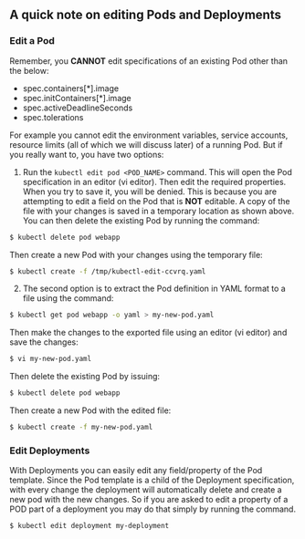 ## A quick note on editing Pods and Deployments

### Edit a Pod

Remember, you **CANNOT** edit specifications of an existing Pod other than the below:

- spec.containers[*].image
- spec.initContainers[*].image
- spec.activeDeadlineSeconds
- spec.tolerations

For example you cannot edit the environment variables, service accounts, resource limits (all of which we will discuss later) of a running Pod.
But if you really want to, you have two options:

1. Run the `kubectl edit pod <POD_NAME>` command. This will open the Pod specification in an editor (vi editor). Then edit the required properties.
When you try to save it, you will be denied. This is because you are attempting to edit a field on the Pod that is **NOT** editable.
A copy of the file with your changes is saved in a temporary location as shown above.
You can then delete the existing Pod by running the command:

```bash
$ kubectl delete pod webapp
```

Then create a new Pod with your changes using the temporary file:

```bash
$ kubectl create -f /tmp/kubectl-edit-ccvrq.yaml
```

2. The second option is to extract the Pod definition in YAML format to a file using the command:

```bash
$ kubectl get pod webapp -o yaml > my-new-pod.yaml
```

Then make the changes to the exported file using an editor (vi editor) and save the changes:

```bash
$ vi my-new-pod.yaml
```

Then delete the existing Pod by issuing:

```bash
$ kubectl delete pod webapp
```

Then create a new Pod with the edited file:

```bash
$ kubectl create -f my-new-pod.yaml
```

### Edit Deployments

With Deployments you can easily edit any field/property of the Pod template. Since the Pod template is a child of the Deployment specification,  with every change the deployment will automatically delete and create a new pod with the new changes.
So if you are asked to edit a property of a POD part of a deployment you may do that simply by running the command.

```bash
$ kubectl edit deployment my-deployment 
```
